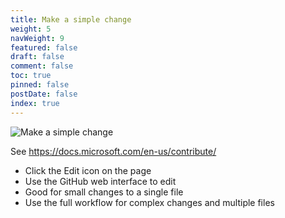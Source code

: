 ```yaml
---
title: Make a simple change
weight: 5
navWeight: 9
featured: false
draft: false
comment: false
toc: true
pinned: false
postDate: false
index: true
---
```

<!-- markdownlint-disable MD041 -->
![Make a simple change](./images/contributedocs/slide05.png)

See https://docs.microsoft.com/en-us/contribute/

- Click the Edit icon on the page
- Use the GitHub web interface to edit
- Good for small changes to a single file
- Use the full workflow for complex changes and multiple files
